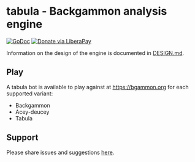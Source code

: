 # tabula - Backgammon analysis engine
[![GoDoc](https://codeberg.org/tslocum/godoc-static/raw/branch/main/badge.svg)](https://docs.rocket9labs.com/codeberg.org/tslocum/tabula)
[![Donate via LiberaPay](https://img.shields.io/liberapay/receives/rocket9labs.com.svg?logo=liberapay)](https://liberapay.com/rocket9labs.com)

Information on the design of the engine is documented in [DESIGN.md](https://codeberg.org/tslocum/tabula/src/branch/main/DESIGN.md).

## Play

A tabula bot is available to play against at https://bgammon.org for each supported variant:

- Backgammon
- Acey-deucey
- Tabula

## Support

Please share issues and suggestions [here](https://codeberg.org/tslocum/tabula/issues).
